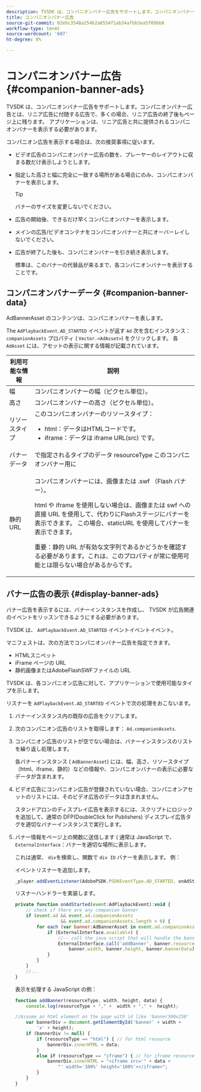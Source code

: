 ```yaml
---
description: TVSDK は、コンパニオンバナー広告をサポートします。コンパニオンバナー広告とは、リニア広告に付随する広告で、多くの場合、リニア広告の終了後もページ上に残ります。 アプリケーションは、リニア広告と共に提供されるコンパニオンバナーを表示する必要があります。
title: コンパニオンバナー広告
source-git-commit: 02ebc3548a254b2a6554f1ab34afbb3ea5f09bb8
workflow-type: tm+mt
source-wordcount: '607'
ht-degree: 0%

---
```


# コンパニオンバナー広告 {#companion-banner-ads}

TVSDK は、コンパニオンバナー広告をサポートします。コンパニオンバナー広告とは、リニア広告に付随する広告で、多くの場合、リニア広告の終了後もページ上に残ります。 アプリケーションは、リニア広告と共に提供されるコンパニオンバナーを表示する必要があります。

コンパニオン広告を表示する場合は、次の推奨事項に従います。

* ビデオ広告のコンパニオンバナー広告の数を、プレーヤーのレイアウトに収まる数だけ表示しようとします。
* 指定した高さと幅に完全に一致する場所がある場合にのみ、コンパニオンバナーを表示します。

  >[!TIP]
  >
  >バナーのサイズを変更しないでください。

* 広告の開始後、できるだけ早くコンパニオンバナーを表示します。
* メインの広告/ビデオコンテナをコンパニオンバナーと共にオーバーレイしないでください。
* 広告が終了した後も、コンパニオンバナーを引き続き表示します。

  標準は、このバナーの代替品が来るまで、各コンパニオンバナーを表示することです。

## コンパニオンバナーデータ {#companion-banner-data}

AdBannerAsset のコンテンツは、コンパニオンバナーを表します。

<!--<a id="section_D730B4FD6FD749E9860B6A07FC110552"></a>-->

The `AdPlaybackEvent.AD_STARTED` イベントが返す `Ad` 次を含むインスタンス： `companionAssets` プロパティ ( `Vector.<AdAsset>`) をクリックします。
各 `AdAsset` には、アセットの表示に関する情報が記載されています。

<table id="table_760C885E2DCA4BE983CC57FDA7BD5B14"> 
 <thead> 
  <tr> 
   <th colname="col1" class="entry"> 利用可能な情報 </th> 
   <th colname="col2" class="entry"> 説明 </th> 
  </tr> 
 </thead>
 <tbody> 
  <tr> 
   <td colname="col1"> 幅 </td> 
   <td colname="col2"> コンパニオンバナーの幅（ピクセル単位）。 </td> 
  </tr> 
  <tr> 
   <td colname="col1"> 高さ </td> 
   <td colname="col2"> コンパニオンバナーの高さ（ピクセル単位）。 </td> 
  </tr> 
  <tr> 
   <td colname="col1"> リソースタイプ </td> 
   <td colname="col2">このコンパニオンバナーのリソースタイプ： 
    <ul id="ul_A067787FE49E4B6095BE0AC1D447DBB3"> 
     <li id="li_02B7224C67004095B3F6E50FD21E507E">html：データはHTMLコードです。 </li> 
     <li id="li_5F37E14472424F808C6094F42009E676">iframe：データは iframe URL(src) です。 </li> 
    </ul> </td> 
  </tr> 
  <tr> 
   <td colname="col1"> バナーデータ </td> 
   <td colname="col2"> で指定されるタイプのデータ <span class="codeph"> resourceType</span> このコンパニオンバナー用に </td> 
  </tr> 
  <tr> 
   <td colname="col1"> 静的 URL </td> 
   <td colname="col2"> <p>コンパニオンバナーには、画像または <span class="filepath"> .swf</span> （Flash バナー）。 </p> <p>html や iframe を使用しない場合は、画像または swf への直接 URL を使用して、代わりにFlashステージにバナーを表示できます。 この場合、staticURL を使用してバナーを表示できます。 </p> <p>重要：静的 URL が有効な文字列であるかどうかを確認する必要があります。これは、このプロパティが常に使用可能とは限らない場合があるからです。 </p> </td> 
  </tr> 
 </tbody> 
</table>

## バナー広告の表示 {#display-banner-ads}

バナー広告を表示するには、バナーインスタンスを作成し、 TVSDK が広告関連のイベントをリッスンできるようにする必要があります。

TVSDK は、 `AdPlaybackEvent.AD_STARTED` イベントイベントイベント。

マニフェストは、次の方法でコンパニオンバナー広告を指定できます。

* HTMLスニペット
* iFrame ページの URL
* 静的画像またはAdobeFlashSWFファイルの URL

TVSDK は、各コンパニオン広告に対して、アプリケーションで使用可能なタイプを示します。

リスナーを `AdPlaybackEvent.AD_STARTED` イベントで次の処理をおこないます。

1. バナーインスタンス内の既存の広告をクリアします。

1. 次のコンパニオン広告のリストを取得します： `Ad.companionAssets`.

1. コンパニオン広告のリストが空でない場合は、バナーインスタンスのリストを繰り返し処理します。

   各バナーインスタンス ( `AdBannerAsset`) には、幅、高さ、リソースタイプ（html、iframe、静的）などの情報や、コンパニオンバナーの表示に必要なデータが含まれます。

1. ビデオ広告にコンパニオン広告が登録されていない場合、コンパニオンアセットのリストには、そのビデオ広告のデータは含まれません。

   スタンドアロンのディスプレイ広告を表示するには、スクリプトにロジックを追加して、通常の DFP(DoubleClick for Publishers) ディスプレイ広告タグを適切なバナーインスタンスで実行します。

1. バナー情報をページ上の関数に送信します ( 通常は JavaScript で、 `ExternalInterface`：バナーを適切な場所に表示します。

   これは通常、 `div`を検索し、関数で `div ID` バナーを表示します。 例：

   イベントリスナーを追加します。

   ```js
   _player.addEventListener(AdobePSDK.PSDKEventType.AD_STARTED, onAdStarted);
   ```

   リスナーハンドラーを実装します。

   ```js
   private function onAdStarted(event:AdPlaybackEvent):void { 
       // check if there are any companion banner 
       if (event.ad && event.ad.companionAssets  
                    && event.ad.companionAssets.length > 0) { 
           for each (var banner:AdBannerAsset in event.ad.companionAssets) { 
               if (ExternalInterface.available) { 
                   //-- call the java script that will handle the banner display. 
                   ExternalInterface.call('addBanner', banner.resourceType,  
                       banner.width, banner.height, banner.bannerData); 
               } 
           } 
       }  
       //...        
   }
   ```

   表示を処理する JavaScript の例：

   ```js
   function addBanner(resourceType, width, height, data) { 
       console.log(resourceType + "," +  width + "," +  height); 
   
   //Assume an html element on the page with id like 'banner300x250' 
       var bannerDiv = document.getElementById('banner' + width +  
           'x' + height);  
       if (bannerDiv != null) { 
           if (resourceType == "html") { // for html resource 
               bannerDiv.innerHTML = data; 
           } 
           else if (resourceType == "iframe") { // for iframe resource 
               bannerDiv.innerHTML = "<iframe src='" + data +  
                   "' width='100%' height='100%'></iframe>"; 
           } 
       } 
   }
   ```
